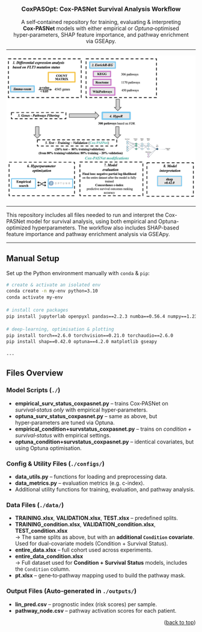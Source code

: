 <a name="readme-top"></a>

<h3 align="center">CoxPASOpt:&nbsp;Cox‑PASNet&nbsp;Survival&nbsp;Analysis&nbsp;Workflow</h3>

<p align="center">
  A self‑contained repository for training, evaluating &amp; interpreting <strong>Cox‑PASNet</strong> models with either empirical or <em>Optuna</em>‑optimised hyper‑parameters, SHAP feature importance, and pathway enrichment via GSEApy.
</p>

---

<!-- WORKFLOW DIAGRAM -->
<p align="center">
  <img src="./data/workflow.png" alt="End‑to‑end CoxPASOpt workflow diagram" width="700">
</p>

---

<!-- ABOUT -->
This repository includes all files needed to run and interpret the Cox-PASNet model for survival analysis, using both empirical and Optuna-optimized hyperparameters. The workflow also includes SHAP-based feature importance and pathway enrichment analysis via GSEApy.

---


<!-- MANUAL SETUP -->
## Manual Setup

Set up the Python environment manually with <code>conda</code> &amp; <code>pip</code>:

```bash
# create & activate an isolated env
conda create -n my-env python=3.10
conda activate my-env

# install core packages
pip install jupyterlab openpyxl pandas==2.2.3 numba==0.56.4 numpy==1.23.5

# deep‑learning, optimisation & plotting
pip install torch==2.6.0 torchvision==0.21.0 torchaudio==2.6.0
pip install shap==0.42.0 optuna==4.2.0 matplotlib gseapy

--- 
```

## Files Overview

### Model Scripts (`./`)
- **empirical_surv_status_coxpasnet.py** – trains Cox‑PASNet on *survival‑status only* with empirical hyper‑parameters.
- **optuna_surv_status_coxpasnet.py** – same as above, but hyper‑parameters are tuned via Optuna.
- **empirical_condition+survstatus_coxpasnet.py** – trains on *condition + survival‑status* with empirical settings.
- **optuna_condition+survstatus_coxpasnet.py** – identical covariates, but using Optuna optimisation.

### Config & Utility Files (`./configs/`)
- **data_utils.py** – functions for loading and preprocessing data.
- **data_metrics.py** – evaluation metrics (e.g. c-index).
- Additional utility functions for training, evaluation, and pathway analysis.

### Data Files (`./data/`)
- **TRAINING.xlsx**, **VALIDATION.xlsx**, **TEST.xlsx** – predefined splits.
- **TRAINING_condition.xlsx**, **VALIDATION_condition.xlsx**, **TEST_condition.xlsx**  
  → The same splits as above, but with an **additional `Condition` covariate**. Used for dual-covariate models (Condition + Survival Status).
- **entire_data.xlsx** – full cohort used across experiments.
- **entire_data_condition.xlsx**  
  → Full dataset used for **Condition + Survival Status** models, includes the `Condition` column.
- **pt.xlsx** – gene‑to‑pathway mapping used to build the pathway mask.

### Output Files (Auto‑generated in `./outputs/`)
- **lin_pred.csv** – prognostic index (risk scores) per sample.
- **pathway_node.csv** – pathway activation scores for each patient.

<p align="right">(<a href="#readme-top">back to top</a>)</p>
